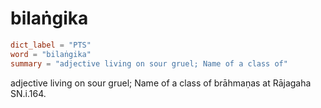 # bilaṅgika

``` toml
dict_label = "PTS"
word = "bilaṅgika"
summary = "adjective living on sour gruel; Name of a class of"
```

adjective living on sour gruel; Name of a class of brāhmaṇas at Rājagaha SN.i.164.

